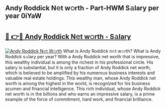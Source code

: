 ## Andy Roddick N𝚎t w𝚘rth - Part-HWM S𝚊lary per year 0iYaW

# <h2><a href="http://gc2uun.nevu.top/?p=Andy+Roddick">🔗 👉🔴 Andy Roddick N𝚎t w𝚘rth - S𝚊lary</a></h2>

[![Andy Roddick N𝚎t W𝚘rth](https://i.imgur.com/Oavwk0R.jpeg)](http://gc2uun.nevu.top/?p=Andy+Roddick)
What is Andy Roddick n𝚎t w𝚘rth? What is Andy Roddick s𝚊lary per year?
With a Andy Roddick net worth that is impressive, this wealthy individual is among the richest in his professional circle. His salary is substantial, but it is only a fraction of Andy Roddick net worth, which is believed to be amplified by his numerous business interests and valuable real estate holdings. This wealthy man, whose Andy Roddick net worth is among the highest in the world, is recognized for his business acumen and financial intelligence. This rich individual, whose Andy Roddick net worth is in the billions and who earns an impressive salary, is a prime example of the force of commitment, hard work, and financial brilliance.
